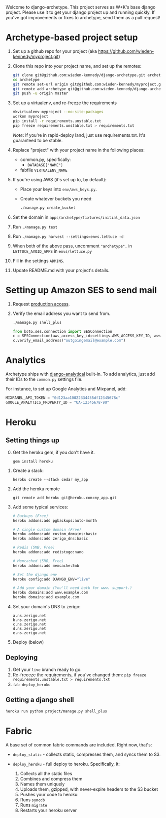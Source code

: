 Welcome to django-archetype.  This project serves as W+K's base django project.  Please use it to get your django project up and running quickly. If you've got improvements or fixes to archetype, send them as a pull request!


Archetype-based project setup
=============================

1. Set up a github repo for your project (aka https://github.com/wieden-kennedy/myproject.git)
1. Clone this repo into your project name, and set up the remotes:
    
    ```bash
    git clone git@github.com:wieden-kennedy/django-archetype.git archetype
    cd archetype
    git remote set-url origin git@github.com:wieden-kennedy/myproject.git
    git remote add archetype git@github.com:wieden-kennedy/django-archetype.git
    git push -u origin master
    ```

1. Set up a virtualenv, and re-freeze the requirements

    ```bash
    mkvirtualenv myproject --no-site-packages
    workon myproject
    pip install -r requirements.unstable.txt
    pip freeze requirements.unstable.txt > requirements.txt
    ```
    
    *Note*: If you're in rapid-deploy land, just use requirements.txt. It's guaranteed to be stable.

1. Replace "project" with your project name in the following places:
    * common.py, specifically:
        * `DATABASE["NAME"]`
    * fabfile `VIRTUALENV_NAME`

1.  If you're using AWS (it's set up to, by default):
    * Place your keys into `env/aws_keys.py`.
    * Create whatever buckets you need:

        ```python
        ./manage.py create_bucket
        ```

1.  Set the domain in `apps/archetype/fixtures/initial_data.json`
1.  Run `./manage.py test`
1.  Run `./manage.py harvest --settings=envs.lettuce -d`
1.  When both of the above pass, uncomment `"archetype",` in `LETTUCE_AVOID_APPS` in `envs/lettuce.py`
1.  Fill in the settings `ADMINS`.
1.  Update README.md with your project's details.


Setting up Amazon SES to send mail
==================================

1.  Request [production access](http://aws.amazon.com/ses/fullaccessrequest/).
1.  Verify the email address you want to send from.

    ```bash
    ./manage.py shell_plus
    ```

    ```python
    from boto.ses.connection import SESConnection
    c = SESConnection(aws_access_key_id=settings.AWS_ACCESS_KEY_ID, aws_secret_access_key=settings.AWS_SECRET_ACCESS_KEY)
    c.verify_email_address("outgoingemail@example.com")
    ```

Analytics
=========

Archetype ships with [django-analytical](http://packages.python.org/django-analytical/) built-in.  To add analytics, just add their IDs to the `common.py` settings file.

For instance, to set up Google Analytics and Mixpanel, add:

```python
MIXPANEL_API_TOKEN = "0d123aa10022334455df12345678c"
GOOGLE_ANALYTICS_PROPERTY_ID = "UA-12345678-90"
```

Heroku
======

Setting things up
-----------------

0. Get the heroku gem, if you don't have it.
    
    ```gem install heroku```

1. Create a stack:
    
    ```heroku create --stack cedar my_app```

1. Add the heroku remote
    
    ```git remote add heroku git@heroku.com:my_app.git```

2. Add some typical services:

    ```bash
    # Backups (Free)
    heroku addons:add pgbackups:auto-month

    # A single custom domain (Free)
    heroku addons:add custom_domains:basic
    heroku addons:add zerigo_dns:basic

    # Redis (5MB, Free)
    heroku addons:add redistogo:nano

    # Memcached (5MB, Free)
    heroku addons:add memcache:5mb

    # Set the django env
    heroku config:add DJANGO_ENV="live"

    # Add your domain (You'll need both for www. support.)
    heroku domains:add www.example.com
    heroku domains:add example.com
    ```

3. Set your domain's DNS to zerigo:

    ```
    a.ns.zerigo.net
    b.ns.zerigo.net
    c.ns.zerigo.net
    d.ns.zerigo.net
    e.ns.zerigo.net
    ```

5. Deploy (below)


Deploying
---------

1. Get your `live` branch ready to go.
2. Re-freeeze the requirements, if you've changed them: `pip freeze requirements.unstable.txt > requirements.txt`
3. ```fab deploy_heroku```


Getting a django shell
----------------------

```bash
heroku run python project/manage.py shell_plus
```



Fabric
======

A base set of common fabric commands are included. Right now, that's:

* `deploy_static` - collects static, compresses them, and syncs them to S3.
* `deploy_heroku` - full deploy to heroku. Specifically, it:

    1. Collects all the static files
    1. Combines and compress them
    1. Names them uniquely
    1. Uploads them, gzipped, with never-expire headers to the S3 bucket
    1. Pushes your code to heroku
    1. Runs `syncdb`
    1. Runs `migrate`
    1. Restarts your heroku server

